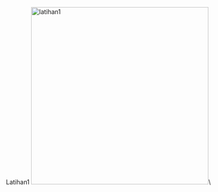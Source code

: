 Latihan1
<img width="402" alt="latihan1" src="https://user-images.githubusercontent.com/68811466/111794721-1970f700-88f9-11eb-8eff-e2d367895b00.PNG">\
